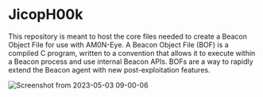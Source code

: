 # JicopH00k
This repository is meant to host the core files needed to create a Beacon Object File for use with AM0N-Eye. A Beacon Object File (BOF) is a compiled C program, written to a convention that allows it to execute within a Beacon process and use internal Beacon APIs. 
BOFs are a way to rapidly extend the Beacon agent with new post-exploitation features.






![Screenshot from 2023-05-03 09-00-06](https://user-images.githubusercontent.com/121706460/235924168-d516b073-38d9-4a36-8b02-193e68056bd0.png)
